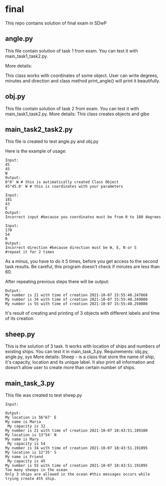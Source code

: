 # final
This repo contains solution of final exam in SDwP
## angle.py
This file contain solution of task 1 from exam. You can test it with main_task1_task2.py.

More details:

This class works with coordinates of some object. User can write degrees, minutes and direction and class method print_angle() will print it beautifully.

## obj.py
This file contain solution of task 2 from exam. You can test it with main_task1_task2.py.
More details:
This class creates objects and gibe

## main_task2_task2.py
This file is created to test angle.py and obj.py

Here is the example of usage:
```python3
Input: 
45
45
W
Output:
0°0' W # this is autimatically created Class Object
45°45.0' W # this is coordinates with your parameters

Input:
181
43
E
Output:
Incorrect input #because you coordinates must be from 0 to 180 degrees

Input:
170
54
R
Output:
Incorrect direction #because direction must be W, E, N or S
#repeat it for 2 times
```
As a minus, you have to do it 5 times, before you get access to the second task results.
Be careful, this program doesn't check if minutes are less than 60.

After repeating previous steps there will be output:
```python3
Output:
My number is 21 with time of creation 2021-10-07 15:55:40.247668
My number is 34 with time of creation 2021-10-07 15:55:40.249080
My number is 55 with time of creation 2021-10-07 15:55:40.250080
```
It's result of creating and printing of 3 objects with different labels and time of its creation
## sheep.py
This is the solution of 3 task. It works with location of ships and numbers of existing ships. 
You can test it in main_task_3.py.
Requirements: obj.py, angle.py, sys
More details:
Sheep - is a class that store the name of ship, it's capacity, location and its unique label. It also print all information and doesn't allow user to create more than certain number of ships.

## main_task_3.py

This file was created to test sheep.py

```python3
Input:

Output:
My location is 56°67' E
My name is Maria
 My capacity is 32
My number is 21 with time of creation 2021-10-07 18:43:51.189100
My location is 13°54' N
My name is Mary
 My capacity is 54
My number is 34 with time of creation 2021-10-07 18:43:51.191095
My location is 12°35' S
My name is Friend
 My capacity is 45
My number is 55 with time of creation 2021-10-07 18:43:51.191095
Too many sheeps in the ocean
Only 3 ships are allowed in the ocean #this messages occurs while trying create 4th ship.
```

